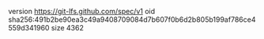 version https://git-lfs.github.com/spec/v1
oid sha256:491b2be90ea3c49a9408709084d7b607f0b6d2b805b199af786ce4559d341960
size 4362

